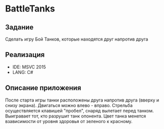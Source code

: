 # BattleTanks

## Задание
Сделать игру Бой Танков, которые находятся друг напротив друга

## Реализация
* IDE: MSVC 2015
* LANG: C#

## Описание приложения
После старта игры танки расположены друга напротив друга (вверху и снизу экрана). Двигаться можно влево - вправо. Стрельба осуществляется клавишей "пробел", снаряд вылетает перед танком. Выигравает тот, кто разрушит танк опонента. Цвет танка менется взависимости от уровня здоровья от зеленого к красному.
